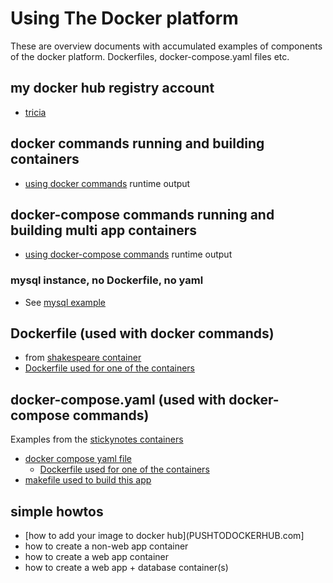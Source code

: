# Using The Docker platform

These are overview documents with accumulated examples of components of the docker platform.
Dockerfiles, docker-compose.yaml files etc.

## my docker hub registry account
* [tricia](http://hub.docker.com/u/tricia)
## docker commands  running and building containers 
* [using docker commands](DOCKERCMDS.md)  runtime output 
## docker-compose commands running and building multi app containers
* [using docker-compose commands](DOCKERCOMPOSECMDS.md) runtime output

### mysql instance, no Dockerfile, no yaml
* See [mysql example](../mysql-example)

## Dockerfile (used with docker commands)
* from [shakespeare container](../shakespeare-ec/Dockerfile.md)
* [Dockerfile used for one of the containers](Dockerfile-redis-shakespeare.md)

## docker-compose.yaml (used with docker-compose commands)
Examples from the [stickynotes containers](../stickynotes-jb) 

* [docker compose yaml file](docker-compose.yaml-stickynotes.md)
    * [Dockerfile used for one of the containers](Dockerfile-used-with-compose-stickynotes.md)
* [makefile used to build this app](Makefile-stickynotes.md) 
## simple howtos
* [how to add your image to docker hub](PUSHTODOCKERHUB.com]
* how to create a non-web app container
* how to create a web app container
* how to create a web app + database container(s)
